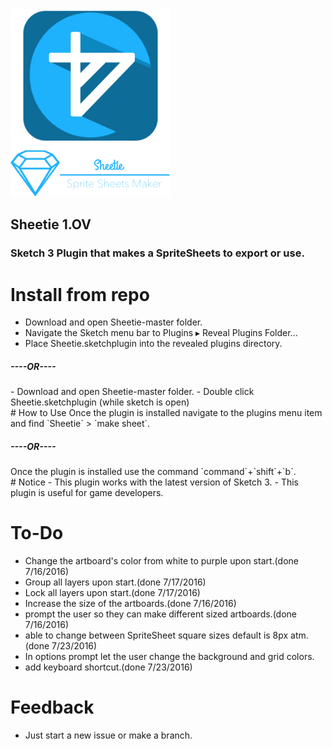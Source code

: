 <img height = "300" src = "https://github.com/JoeManto/Sheetie/blob/master/logo.jpg"/>
<h2>Sheetie 1.OV</h2>
<h3>Sketch 3 Plugin that makes a SpriteSheets to export or use.</h3>

# Install from repo
- Download and open Sheetie-master folder.
- Navigate the Sketch menu bar to Plugins ▸ Reveal Plugins Folder...
- Place Sheetie.sketchplugin into the revealed plugins directory.
<h5>----OR----</h5>
- Download and open Sheetie-master folder.
- Double click Sheetie.sketchplugin (while sketch is open)
<br>
# How to Use
Once the plugin is installed navigate to the plugins menu item and find `Sheetie` > `make sheet`.
<h5>----OR----</h5>
Once the plugin is installed use the command `command`+`shift`+`b`.
<br>
# Notice
- This plugin works with the latest version of Sketch 3.
- This plugin is useful for game developers.

# To-Do
- Change the artboard's color from white to purple upon start.(done 7/16/2016)
- Group all layers upon start.(done 7/17/2016)
- Lock all layers upon start.(done 7/17/2016)
- Increase the size of the artboards.(done 7/16/2016)
- prompt the user so they can make different sized artboards.(done 7/16/2016)
- able to change between SpriteSheet square sizes default is 8px atm.(done 7/23/2016)
- In options prompt let the user change the background and grid colors.
- add keyboard shortcut.(done 7/23/2016)

# Feedback
- Just start a new issue or make a branch.

